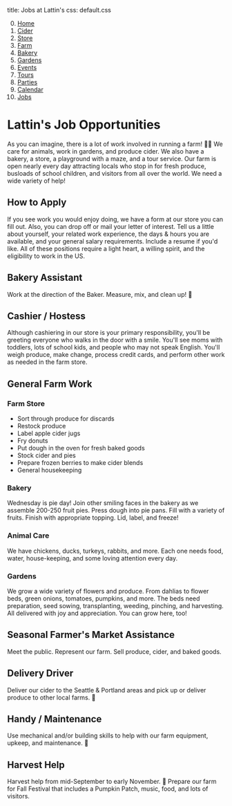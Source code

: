 title: Jobs at Lattin's
css: default.css

0. [Home](index.html)
1. [Cider](cider.html)
2. [Store](store.html)
3. [Farm](farm.html)
4. [Bakery](bakery.html)
5. [Gardens](gardens.html)
6. [Events](events.html)
7. [Tours](tours.html)
8. [Parties](parties.html)
9. [Calendar](calendar.html)
10. [Jobs](jobs.html)

# Lattin's Job Opportunities

As you can imagine, there is a lot of work involved in running a farm!
&#x1f469;&#x200d;&#x1f33e;
We care for animals, work in gardens, and produce cider.
We also have a bakery, a store, a playground with a maze, and a tour service.
Our farm is open nearly every day attracting locals who stop in for fresh produce, busloads of school children, and visitors from all over the world.
We need a wide variety of help!

## How to Apply

If you see work you would enjoy doing, we have a form at our store you can fill out.
Also, you can drop off or mail your letter of interest.
Tell us a little about yourself, your related work experience, the days & hours you are available, and your general salary requirements.
Include a resume if you'd like.
All of these positions require a light heart, a willing spirit, and the eligibility to work in the US.

## Bakery Assistant

Work at the direction of the Baker.
Measure, mix, and clean up!
&#x1f967;

## Cashier / Hostess

Although cashiering in our store is your primary responsibility, you'll be greeting everyone who walks in the door with a smile.
You'll see moms with toddlers, lots of school kids, and people who may not speak English.
You'll weigh produce, make change, process credit cards, and perform other work as needed in the farm store.

## General Farm Work

### Farm Store

- Sort through produce for discards
- Restock produce
- Label apple cider jugs
- Fry donuts
- Put dough in the oven for fresh baked goods
- Stock cider and pies
- Prepare frozen berries to make cider blends
- General housekeeping

### Bakery

Wednesday is pie day!
Join other smiling faces in the bakery as we assemble 200-250 fruit pies.
Press dough into pie pans.
Fill with a variety of fruits.
Finish with appropriate topping.
Lid, label, and freeze!

### Animal Care

We have chickens, ducks, turkeys, rabbits, and more.
Each one needs food, water, house-keeping, and some loving attention every day.

### Gardens

We grow a wide variety of flowers and produce.
From dahlias to flower beds, green onions, tomatoes, pumpkins, and more.
The beds need preparation, seed sowing, transplanting, weeding, pinching, and harvesting.
All delivered with joy and appreciation.
You can grow here, too!

## Seasonal Farmer's Market Assistance

Meet the public.
Represent our farm.
Sell produce, cider, and baked goods.

## Delivery Driver

Deliver our cider to the Seattle & Portland areas and pick up or deliver produce to other local farms.
&#x1f69a;

## Handy / Maintenance

Use mechanical and/or building skills to help with our farm equipment, upkeep, and maintenance.
&#x1f527;

## Harvest Help

Harvest help from mid-September to early November.
&#x1f33e;
Prepare our farm for Fall Festival that includes a Pumpkin Patch, music, food, and lots of visitors.

